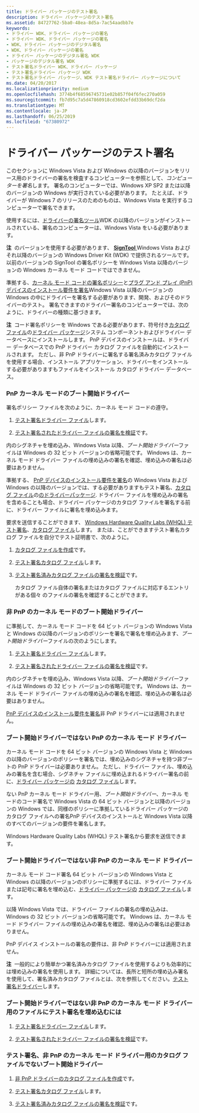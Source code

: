 ```yaml
---
title: ドライバー パッケージのテスト署名
description: ドライバー パッケージのテスト署名
ms.assetid: 84727762-5ba0-48ea-8d5a-7ac54aadbb7e
keywords:
- ドライバー WDK、ドライバー パッケージの署名
- ドライバー WDK、ドライバー パッケージの署名
- WDK、ドライバー パッケージのデジタル署名
- WDK、ドライバー パッケージの署名
- ドライバー パッケージのデジタル署名 WDK
- パッケージのデジタル署名 WDK
- テスト署名ドライバー WDK、ドライバー パッケージ
- テスト署名ドライバー パッケージ WDK
- テスト署名ドライバー パッケージ、WDK テスト署名ドライバー パッケージについて
ms.date: 04/20/2017
ms.localizationpriority: medium
ms.openlocfilehash: 3774b4f68596745731e02b857f04f6fec270a059
ms.sourcegitcommit: fb7d95c7a5d47860918cd3602efdd33b69dcf2da
ms.translationtype: MT
ms.contentlocale: ja-JP
ms.lasthandoff: 06/25/2019
ms.locfileid: "67380972"
---
```

# <a name="test-signing-driver-packages"></a>ドライバー パッケージのテスト署名


このセクションに Windows Vista および Windows の以降のバージョンをリリース用のドライバーの署名を検査するコンピューターを参照として、*コンピューターを署名*します。 署名のコンピューターでは、Windows XP SP2 または以降のバージョンの Windows が実行されている必要があります。 たとえば、ドライバーが Windows 7 のリリースのためのものは、Windows Vista を実行するコンピューターで署名できます。

使用するには、[ドライバーの署名ツール](https://docs.microsoft.com/windows-hardware/drivers/devtest/tools-for-signing-drivers)WDK の以降のバージョンがインストールされている、署名のコンピューターは、Windows Vista をいる必要があります。

**注**  のバージョンを使用する必要があります、 [ **SignTool** ](https://docs.microsoft.com/windows-hardware/drivers/devtest/signtool) Windows Vista およびそれ以降のバージョンの Windows Driver Kit (WDK) で提供されるツールです。 以前のバージョンの SignTool の署名ポリシーを Windows Vista 以降のバージョンの Windows カーネル モード コードではできません。

 

準拠する、[カーネル モード コードの署名ポリシー](kernel-mode-code-signing-policy--windows-vista-and-later-.md)と[プラグ アンド プレイ (PnP) デバイスのインストール要件を署名](pnp-device-installation-signing-requirements--windows-vista-and-later-.md)Windows Vista 以降のバージョンの Windows の中にドライバーを署名する必要があります、開発、およびそのドライバーのテスト。 署名できますのドライバー署名のコンピューターでは、次のように、ドライバーの種類に基づきます。

**注**  コード署名ポリシーを Windows である必要があります、符号付き[カタログ ファイル](catalog-files.md)の[ドライバー パッケージ](driver-packages.md)システム コンポーネントおよびドライバー データベースにインストールします。 PnP デバイスのインストールは、ドライバー データベースでの PnP ドライバー カタログ ファイルを自動的にインストールされます。 ただし、非 PnP ドライバーに署名する署名済みカタログ ファイルを使用する場合、インストール アプリケーション、ドライバーをインストールする必要がありますもファイルをインストール カタログ ドライバー データベース。

 

### <a href="" id="pnp-kernel-mode-boot-start-driver"></a> PnP カーネル モードのブート開始ドライバー

署名ポリシー ファイルを次のように、カーネル モード コードの遵守。

1.  [テスト署名ドライバー ファイル](test-signing-a-driver-file.md)します。

2.  [テスト署名されたドライバー ファイルの署名を検証](verifying-the-signature-of-a-test-signed-driver-file.md)です。

内のシグネチャを埋め込み、Windows Vista 以降、*ブート開始ドライバー*ファイルは Windows の 32 ビット バージョンの省略可能です。 Windows は、カーネル モード ドライバー ファイルの埋め込みの署名を確認、埋め込みの署名は必要はありません。

準拠する、 [PnP デバイスのインストール要件を署名](pnp-device-installation-signing-requirements--windows-vista-and-later-.md)の Windows Vista および Windows の以降のバージョンでは、する必要がありますもテスト署名、[カタログ ファイル](catalog-files.md)の[のドライバーパッケージ](driver-packages.md). ドライバー ファイルを埋め込みの署名を含めることも場合、ドライバー パッケージのカタログ ファイルを署名する前に、ドライバー ファイルに署名を埋め込みます。

要求を送信することができます、 [Windows Hardware Quality Labs (WHQL) テスト署名](whql-test-signature-program.md)、[カタログ ファイル](catalog-files.md)します。 または、ことができますテスト署名カタログ ファイルを自分でテスト証明書で、次のように。

1.  [カタログ ファイルを作成](creating-a-catalog-file-for-a-test-signed-driver-package.md)です。

2.  [テスト署名カタログ ファイル](test-signing-a-catalog-file.md)します。

3.  [テスト署名済みカタログ ファイルの署名を検証](verifying-the-signature-of-a-test-signed-catalog-file.md)です。

    カタログ ファイル自体の署名またはカタログ ファイルに対応するエントリがある個々 のファイルの署名を確認することができます。

### <a href="" id="non-pnp-kernel-mode-boot-start-driver"></a> 非 PnP のカーネル モードのブート開始ドライバー

に準拠して、カーネル モード コードを 64 ビット バージョンの Windows Vista と Windows の以降のバージョンのポリシーを署名で署名を埋め込みます、*ブート開始ドライバー*ファイルの次のようにします。

1.  [テスト署名ドライバー ファイル](test-signing-a-driver-file.md)します。

2.  [テスト署名されたドライバー ファイルの署名を検証](verifying-the-signature-of-a-test-signed-driver-file.md)です。

内のシグネチャを埋め込み、Windows Vista 以降、*ブート開始ドライバー*ファイルは Windows の 32 ビット バージョンの省略可能です。 Windows は、カーネル モード ドライバー ファイルの埋め込みの署名を確認、埋め込みの署名は必要はありません。

[PnP デバイスのインストール要件を署名](pnp-device-installation-signing-requirements--windows-vista-and-later-.md)非 PnP ドライバーには適用されません。

### <a href="" id="pnp-kernel-mode-driver-that-is-not-a-boot-start-driver"></a> ブート開始ドライバーではない PnP のカーネル モード ドライバー

カーネル モード コードを 64 ビット バージョンの Windows Vista と Windows の以降のバージョンのポリシーを署名では、埋め込みのシグネチャを持つ非ブートの PnP ドライバーは必要ありません。 ただし、ドライバー ファイル、埋め込みの署名を含む場合、シグネチャ ファイルに埋め込まれるドライバー署名の前に、[ドライバー パッケージの](driver-packages.md) [カタログ ファイル](catalog-files.md)します。

ない PnP カーネル モード ドライバー用、*ブート開始ドライバー*、カーネル モードのコード署名で Windows Vista の 64 ビット バージョンと以降のバージョンの Windows では、同様のポリシーに準拠しているドライバー パッケージのカタログ ファイルへの署名PnP デバイスのインストールと Windows Vista 以降のすべてのバージョンの要件を署名します。

Windows Hardware Quality Labs (WHQL) テスト署名から要求を送信できます。

### <a href="" id="non-pnp-kernel-mode-driver-that-is-not-a-boot-start-driver"></a> ブート開始ドライバーではない非 PnP のカーネル モード ドライバー

カーネル モード コード署名 64 ビット バージョンの Windows Vista と Windows の以降のバージョンのポリシーに準拠するには、ドライバー ファイルまたは記号に署名を埋め込む、[ドライバー パッケージの](driver-packages.md) [カタログ ファイル](catalog-files.md)します。

以降 Windows Vista では、ドライバー ファイルの署名の埋め込みは、Windows の 32 ビット バージョンの省略可能です。 Windows は、カーネル モード ドライバー ファイルの埋め込みの署名を確認、埋め込みの署名は必要はありません。

PnP デバイス インストールの署名の要件は、非 PnP ドライバーには適用されません。

**注**  一般的により簡単かつ署名済みカタログ ファイルを使用するよりも効率的には埋め込みの署名を使用します。 詳細については、長所と短所の埋め込み署名を使用して、署名済みカタログ ファイルとは、次を参照してください。[テスト署名ドライバー](https://docs.microsoft.com/windows-hardware/drivers)します。

 

### <a name="to-embed-a-test-signature-in-a-file-for-a-non-pnp-kernel-mode-driver-that-is-not-a-boot-start-driver"></a>ブート開始ドライバーではない非 PnP のカーネル モード ドライバー用のファイルにテスト署名を埋め込むには

1.  [テスト署名ドライバー ファイル](test-signing-a-driver-file.md)します。

2.  [テスト署名されたドライバー ファイルの署名を検証](verifying-the-signature-of-a-test-signed-driver-file.md)です。

### <a name="to-test-sign-a-catalog-file-for-a-non-pnp-kernel-mode-driver-that-is-not-a-boot-start-driver"></a>テスト署名、非 PnP のカーネル モード ドライバー用のカタログ ファイルでないブート開始ドライバー

1.  [非 PnP ドライバーのカタログ ファイルを作成](creating-a-catalog-file-for-a-non-pnp-driver-package.md)です。

2.  [テスト署名カタログ ファイル](test-signing-a-catalog-file.md)します。

3.  [テスト署名済みカタログ ファイルの署名を検証](verifying-the-signature-of-a-test-signed-catalog-file.md)です。

 

 





